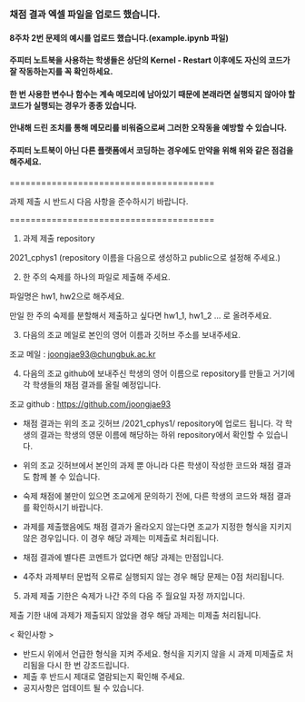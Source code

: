### 채점 결과 엑셀 파일을 업로드 했습니다.
#### 8주차 2번 문제의 예시를 업로드 했습니다.(example.ipynb 파일)
#### 주피터 노트북을 사용하는 학생들은 상단의 Kernel - Restart 이후에도 자신의 코드가 잘 작동하는지를 꼭 확인하세요.
#### 한 번 사용한 변수나 함수는 계속 메모리에 남아있기 때문에 본래라면 실행되지 않아야 할 코드가 실행되는 경우가 종종 있습니다.
#### 안내해 드린 조치를 통해 메모리를 비워줌으로써 그러한 오작동을 예방할 수 있습니다.
#### 주피터 노트북이 아닌 다른 플랫폼에서 코딩하는 경우에도 만약을 위해 위와 같은 점검을 해주세요.

=======================================

  과제 제출 시 반드시 다음 사항을 준수하시기 바랍니다. 

=======================================

1. 과제 제출 repository

2021_cphys1 (repository 이름을 다음으로 생성하고 public으로 설정해 주세요.)

2. 한 주의 숙제를 하나의 파일로 제출해 주세요.

파일명은 hw1, hw2으로 해주세요. 

만일 한 주의 숙제를 분할해서 제출하고 싶다면 hw1_1, hw1_2 ... 로 올려주세요. 

3. 다음의 조교 메일로 본인의 영어 이름과 깃허브 주소를 보내주세요.

조교 메일 : joongjae93@chungbuk.ac.kr

4. 다음의 조교 github에 보내주신 학생의 영어 이름으로 repository를 만들고 거기에 각 학생들의 채점 결과를 올릴 예정입니다.

조교 github : https://github.com/joongjae93
- 채점 결과는 위의 조교 깃허브 /2021_cphys1/ repository에 업로드 됩니다. 각 학생의 결과는 학생의 영문 이름에 해당하는 하위 repository에서 확인할 수 있습니다.

- 위의 조교 깃허브에서 본인의 과제 뿐 아니라 다른 학생이 작성한 코드와 채점 결과도 함께 볼 수 있습니다.

- 숙제 채점에 불만이 있으면 조교에게 문의하기 전에, 다른 학생의 코드와 채점 결과를 확인하시기 바랍니다.

- 과제를 제출했음에도 채점 결과가 올라오지 않는다면 조교가 지정한 형식을 지키지 않은 경우입니다. 이 경우 해당 과제는 미제출로 처리됩니다.

- 채점 결과에 별다른 코멘트가 없다면 해당 과제는 만점입니다.

- 4주차 과제부터 문법적 오류로 실행되지 않는 경우 해당 문제는 0점 처리됩니다.

5. 과제 제출 기한은 숙제가 나간 주의 다음 주 월요일 자정 까지입니다.

제출 기한 내에 과제가 제출되지 않았을 경우 해당 과제는 미제출 처리됩니다.

< 확인사항 > 


* 반드시 위에서 언급한 형식을 지켜 주세요. 형식을 지키지 않을 시 과제 미제출로 처리됨을 다시 한 번 강조드립니다.
* 제출 후 반드시 제대로 열람되는지 확인해 주세요.
* 공지사항은 업데이트 될 수 있습니다.
